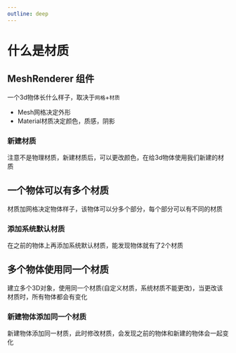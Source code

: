 ```yaml
---
outline: deep
---
```

# 什么是材质

## MeshRenderer 组件

一个3d物体长什么样子，取决于`网格`+`材质`

- Mesh网格决定外形
- Material材质决定颜色，质感，阴影

### 新建材质

注意不是物理材质，新建材质后，可以更改颜色，在给3d物体使用我们新建的材质

## 一个物体可以有多个材质

材质加网格决定物体样子，该物体可以分多个部分，每个部分可以有不同的材质

### 添加系统默认材质

在之前的物体上再添加系统默认材质，能发现物体就有了2个材质

## 多个物体使用同一个材质

建立多个3D对象，使用同一个材质(自定义材质，系统材质不能更改)，当更改该材质时，所有物体都会有变化

### 新建物体添加同一个材质

新建物体添加同一材质，此时修改材质，会发现之前的物体和新建的物体会一起变化